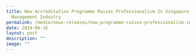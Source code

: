 ```yaml
---
title: New Accreditation Programme Raises Professionalism In Singapore's Waste
  Management Industry
permalink: /media/news-releases/new-programme-raises-professionalism-in-waste-management-industry/
date: 2014-06-16
layout: post
description: ""
image: ""
---
```

